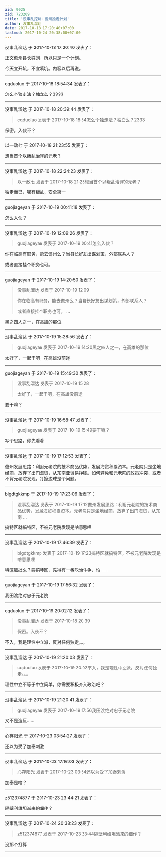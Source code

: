 ```yaml
---
aid: 9025
zid: 723209
title: '没事乱挖坑：儋州独走计划'
author: 没事乱溜达
date: 2017-10-18 17:20:40+07:00
lastmod: 2017-10-24 20:38:00+07:00
---
```


没事乱溜达 于 2017-10-18 17:20:40 发表了：

正文儋州县长姓刘，所以只是一个计划。

今天宜开坑，不宜填坑。内容以后再说。

---------

cqduoluo 于 2017-10-18 18:54:34 发表了：

怎么个独走法？独立么？2333

---------

没事乱溜达 于 2017-10-18 20:39:44 发表了：

> cqduoluo 发表于 2017-10-18 18:54怎么个独走法？独立么？2333



保密。入伙不？

---------

以一敌七 于 2017-10-18 21:23:55 发表了：

想当首个以叛乱治罪的元老？

---------

没事乱溜达 于 2017-10-18 22:24:23 发表了：

> 以一敌七 发表于 2017-10-18 21:23想当首个以叛乱治罪的元老？



独走而已，哪有叛乱，安全第一

---------

guojiageyan 于 2017-10-19 00:41:18 发表了：

怎么入伙？

---------

没事乱溜达 于 2017-10-19 12:09:26 发表了：

> guojiageyan 发表于 2017-10-19 00:41怎么入伙？



你在临高有职务，能去儋州么？当县长好友出谋划策，外部联系人？

或者直接挂个职务也可。

---------

guojiageyan 于 2017-10-19 14:20:50 发表了：

> 没事乱溜达 发表于 2017-10-19 12:09
> 
> 你在临高有职务，能去儋州么？当县长好友出谋划策，外部联系人？
> 
> 或者直接挂个职务也可。 ...



黑之四人之一，在高雄的那位

---------

没事乱溜达 于 2017-10-19 15:28:56 发表了：

> guojiageyan 发表于 2017-10-19 14:20黑之四人之一，在高雄的那位



太好了，一起干吧，在高雄没前途

---------

guojiageyan 于 2017-10-19 15:49:30 发表了：

> 没事乱溜达 发表于 2017-10-19 15:28
> 
> 太好了，一起干吧，在高雄没前途



要干嘛？

---------

没事乱溜达 于 2017-10-19 16:58:47 发表了：

> guojiageyan 发表于 2017-10-19 15:49要干嘛？



写个思路，你先看看

---------

没事乱溜达 于 2017-10-19 17:12:53 发表了：

儋州发展思路：利用元老院的技术商品优势，发展海贸积累资本。元老院只是坐地经商，放弃了出门海贸，从东南亚贸易挣钱。如何避免和元老院的政策冲突，或者不背元老院发现，打擦边球是个问题。

---------

blgdtgkkmp 于 2017-10-19 17:23:06 发表了：

> 没事乱溜达 发表于 2017-10-19 17:12儋州发展思路：利用元老院的技术商品优势，发展海贸积累资本。元老院只是坐地经商，放弃了出门海贸，从东南 ...



搞特区就搞特区，不被元老院发现是啥意思哩

---------

没事乱溜达 于 2017-10-19 17:46:39 发表了：

> blgdtgkkmp 发表于 2017-10-19 17:23搞特区就搞特区，不被元老院发现是啥意思哩



特区能批么？要搞特区，先得有一番政治斗争，怕……

---------

guojiageyan 于 2017-10-19 17:56:32 发表了：

我田渡绝对忠于元老院

---------

cqduoluo 于 2017-10-19 20:02:12 发表了：

> 没事乱溜达 发表于 2017-10-18 20:39
> 
> 保密。入伙不？



不入，我是理性中立派，反对任何独走。。。

---------

没事乱溜达 于 2017-10-19 21:20:03 发表了：

> cqduoluo 发表于 2017-10-19 20:02不入，我是理性中立派，反对任何独走。。。



理性中立不等于中立简单，你需要积极介入政治吧？

---------

没事乱溜达 于 2017-10-19 21:20:41 发表了：

> guojiageyan 发表于 2017-10-19 17:56我田渡绝对忠于元老院



又不是造反……

---------

心存阳光 于 2017-10-23 03:54:27 发表了：

还以为受了加泰刺激

---------

没事乱溜达 于 2017-10-23 17:16:03 发表了：

> 心存阳光 发表于 2017-10-23 03:54还以为受了加泰刺激



加泰是啥？

---------

z512374877 于 2017-10-23 23:44:21 发表了：

隔壁利维坦派来的细作？

---------

没事乱溜达 于 2017-10-24 20:38:23 发表了：

> z512374877 发表于 2017-10-23 23:44隔壁利维坦派来的细作？



没那个打算

---------

